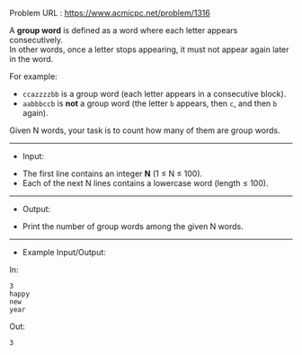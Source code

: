 
Problem URL : https://www.acmicpc.net/problem/1316

A **group word** is defined as a word where each letter appears consecutively.  
In other words, once a letter stops appearing, it must not appear again later in the word.

For example:
- `ccazzzzbb` is a group word (each letter appears in a consecutive block).
- `aabbbccb` is **not** a group word (the letter `b` appears, then `c`, and then `b` again).

Given N words, your task is to count how many of them are group words.

---
* Input:

- The first line contains an integer **N** (1 ≤ N ≤ 100).
- Each of the next N lines contains a lowercase word (length ≤ 100).

---
* Output:

- Print the number of group words among the given N words.

---
* Example Input/Output:

In:
```
3
happy
new
year
```

Out:
```
3
```
